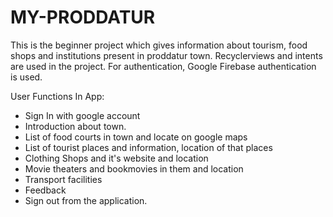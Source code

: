 # MY-PRODDATUR
This is the beginner project which gives information about tourism, food shops and institutions present in proddatur town. Recyclerviews and intents are used in the project. For authentication, Google Firebase authentication is used.

User Functions In App:
- Sign In with google account
- Introduction about town.
- List of food courts in town and locate on google maps
- List of tourist places and information, location of that places
- Clothing Shops and it's website and location
- Movie theaters and bookmovies in them and location
- Transport facilities
- Feedback
- Sign out from the application.


